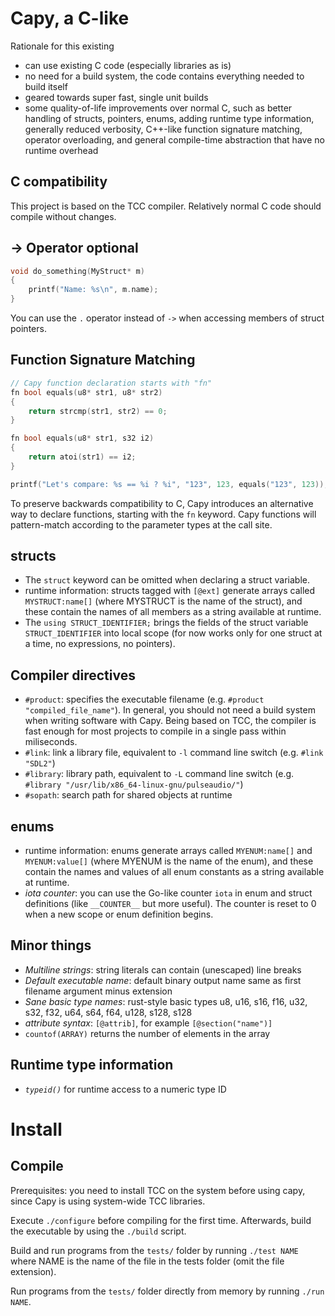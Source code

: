 # Capy, a C-like

Rationale for this existing

- can use existing C code (especially libraries as is)
- no need for a build system, the code contains everything needed to build itself
- geared towards super fast, single unit builds
- some quality-of-life improvements over normal C, such as better handling of structs, pointers, enums, adding runtime type information, generally reduced verbosity, C++-like function signature matching, operator overloading, and general compile-time abstraction that have no runtime overhead

## C compatibility

This project is based on the TCC compiler. Relatively normal C code should compile without changes.

## -> Operator optional

```C
void do_something(MyStruct* m)
{
	printf("Name: %s\n", m.name);
}
```

You can use the `.` operator instead of `->` when accessing members of struct pointers.

## Function Signature Matching

```C
// Capy function declaration starts with "fn"
fn bool equals(u8* str1, u8* str2)
{
	return strcmp(str1, str2) == 0;
}

fn bool equals(u8* str1, s32 i2)
{
	return atoi(str1) == i2;
}

printf("Let's compare: %s == %i ? %i", "123", 123, equals("123", 123));
```

To preserve backwards compatibility to C, Capy introduces an alternative way to declare functions, starting with the `fn` keyword. Capy functions will pattern-match according to the parameter types at the call site.

## structs

- The `struct` keyword can be omitted when declaring a struct variable.
- runtime information: structs tagged with `[@ext]` generate arrays called `MYSTRUCT:name[]` (where MYSTRUCT is the name of the struct), and these contain the names of all members as a string available at runtime.
- The `using STRUCT_IDENTIFIER;` brings the fields of the struct variable `STRUCT_IDENTIFIER` into local scope (for now works only for one struct at a time, no expressions, no pointers).

## Compiler directives

- `#product`: specifies the executable filename (e.g. `#product "compiled_file_name"`). In general, you should not need a build system when writing software with Capy. Being based on TCC, the compiler is fast enough for most projects to compile in a single pass within miliseconds.
- `#link`: link a library file, equivalent to `-l` command line switch (e.g. `#link "SDL2"`)
- `#library`: library path, equivalent to `-L` command line switch (e.g. `#library "/usr/lib/x86_64-linux-gnu/pulseaudio/"`)
- `#sopath`: search path for shared objects at runtime

## enums

- runtime information: enums generate arrays called `MYENUM:name[]` and `MYENUM:value[]` (where MYENUM is the name of the enum), and these contain the names and values of all enum constants as a string available at runtime.
- *iota counter*: you can use the Go-like counter `iota` in enum and struct definitions (like `__COUNTER__` but more useful). The counter is reset to 0 when a new scope or enum definition begins.

## Minor things

- *Multiline strings*: string literals can contain (unescaped) line breaks
- *Default executable name*: default binary output name same as first filename argument minus extension
- *Sane basic type names*: rust-style basic types u8, u16, s16, f16, u32, s32, f32, u64, s64, f64, u128, s128, s128
- *attribute syntax*: `[@attrib]`, for example `[@section("name")]`
- `countof(ARRAY)` returns the number of elements in the array

## Runtime type information

- *`typeid()`* for runtime access to a numeric type ID

# Install

## Compile

Prerequisites: you need to install TCC on the system before using capy, since Capy is using system-wide TCC libraries.

Execute `./configure` before compiling for the first time. Afterwards, build the executable by using the `./build` script.

Build and run programs from the `tests/` folder by running `./test NAME` where NAME is the name of the file in the tests folder (omit the file extension).

Run programs from the `tests/` folder directly from memory by running `./run NAME`.
